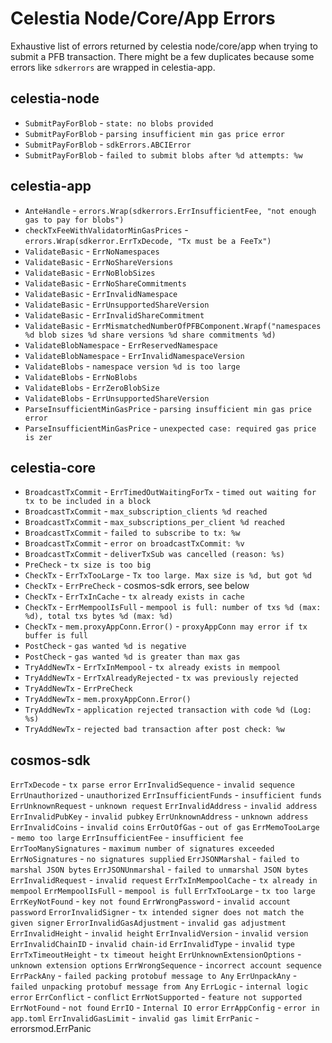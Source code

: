 # Celestia Node/Core/App Errors

Exhaustive list of errors returned by celestia node/core/app when trying to submit a PFB transaction. There might be a few duplicates because some errors like `sdkerrors` are wrapped in celestia-app.

## celestia-node

- `SubmitPayForBlob` - `state: no blobs provided`
- `SubmitPayForBlob` - `parsing insufficient min gas price error`
- `SubmitPayForBlob` - `sdkErrors.ABCIError`
- `SubmitPayForBlob` - `failed to submit blobs after %d attempts: %w`

## celestia-app

- `AnteHandle` -  `errors.Wrap(sdkerrors.ErrInsufficientFee, "not enough gas to pay for blobs")`
- `checkTxFeeWithValidatorMinGasPrices` - `errors.Wrap(sdkerror.ErrTxDecode, "Tx must be a FeeTx")`
- `ValidateBasic` - `ErrNoNamespaces`
- `ValidateBasic` - `ErrNoShareVersions`
- `ValidateBasic` - `ErrNoBlobSizes`
- `ValidateBasic` - `ErrNoShareCommitments`
- `ValidateBasic` - `ErrInvalidNamespace`
- `ValidateBasic` - `ErrUnsupportedShareVersion`
- `ValidateBasic` - `ErrInvalidShareCommitment`
- `ValidateBasic` - `ErrMismatchedNumberOfPFBComponent.Wrapf("namespaces %d blob sizes %d share versions %d share commitments %d)`
- `ValidateBlobNamespace` - `ErrReservedNamespace`
- `ValidateBlobNamespace` - `ErrInvalidNamespaceVersion`
- `ValidateBlobs` - `namespace version %d is too large`
- `ValidateBlobs` - `ErrNoBlobs`
- `ValidateBlobs` - `ErrZeroBlobSize`
- `ValidateBlobs` - `ErrUnsupportedShareVersion`
- `ParseInsufficientMinGasPrice` - `parsing insufficient min gas price error`
- `ParseInsufficientMinGasPrice` - `unexpected case: required gas price is zer`

## celestia-core

- `BroadcastTxCommit` - `ErrTimedOutWaitingForTx` - `timed out waiting for tx to be included in a block`
- `BroadcastTxCommit` - `max_subscription_clients %d reached`
- `BroadcastTxCommit` - `max_subscriptions_per_client %d reached`
- `BroadcastTxCommit` - `failed to subscribe to tx: %w`
- `BroadcastTxCommit` - `error on broadcastTxCommit: %v`
- `BroadcastTxCommit` - `deliverTxSub was cancelled (reason: %s)`
- `PreCheck` - `tx size is too big`
- `CheckTx` - `ErrTxTooLarge` - `Tx too large. Max size is %d, but got %d`
- `CheckTx` - `ErrPreCheck` - cosmos-sdk errors, see below
- `CheckTx` - `ErrTxInCache` - `tx already exists in cache`
- `CheckTx` - `ErrMempoolIsFull` - `mempool is full: number of txs %d (max: %d), total txs bytes %d (max: %d)`
- `CheckTx` - `mem.proxyAppConn.Error()` - `proxyAppConn may error if tx buffer is full`
- `PostCheck` - `gas wanted %d is negative`
- `PostCheck` - `gas wanted %d is greater than max gas`
- `TryAddNewTx` - `ErrTxInMempool` - `tx already exists in mempool`
- `TryAddNewTx` - `ErrTxAlreadyRejected` - `tx was previously rejected`
- `TryAddNewTx` - `ErrPreCheck`
- `TryAddNewTx` - `mem.proxyAppConn.Error()`
- `TryAddNewTx` - `application rejected transaction with code %d (Log: %s)`
- `TryAddNewTx` - `rejected bad transaction after post check: %w`

## cosmos-sdk

`ErrTxDecode` - `tx parse error`
`ErrInvalidSequence` - `invalid sequence`
`ErrUnauthorized` - `unauthorized`
`ErrInsufficientFunds` - `insufficient funds`
`ErrUnknownRequest` - `unknown request`
`ErrInvalidAddress` - `invalid address`
`ErrInvalidPubKey` - `invalid pubkey`
`ErrUnknownAddress` - `unknown address`
`ErrInvalidCoins` - `invalid coins`
`ErrOutOfGas` - `out of gas`
`ErrMemoTooLarge` - `memo too large`
`ErrInsufficientFee` - `insufficient fee`
`ErrTooManySignatures` - `maximum number of signatures exceeded`
`ErrNoSignatures` - `no signatures supplied`
`ErrJSONMarshal` - `failed to marshal JSON bytes`
`ErrJSONUnmarshal` - `failed to unmarshal JSON bytes`
`ErrInvalidRequest` - `invalid request`
`ErrTxInMempoolCache` - `tx already in mempool`
`ErrMempoolIsFull` - `mempool is full`
`ErrTxTooLarge` - `tx too large`
`ErrKeyNotFound` - `key not found`
`ErrWrongPassword` - `invalid account password`
`ErrorInvalidSigner` - `tx intended signer does not match the given signer`
`ErrorInvalidGasAdjustment` - `invalid gas adjustment`
`ErrInvalidHeight` - `invalid height`
`ErrInvalidVersion` - `invalid version`
`ErrInvalidChainID` - `invalid chain-id`
`ErrInvalidType` - `invalid type`
`ErrTxTimeoutHeight` - `tx timeout height`
`ErrUnknownExtensionOptions` - `unknown extension options`
`ErrWrongSequence` - `incorrect account sequence`
`ErrPackAny` - `failed packing protobuf message to Any`
`ErrUnpackAny` - `failed unpacking protobuf message from Any`
`ErrLogic` - `internal logic error`
`ErrConflict` - `conflict`
`ErrNotSupported` - `feature not supported`
`ErrNotFound` - `not found`
`ErrIO` - `Internal IO error`
`ErrAppConfig` - `error in app.toml`
`ErrInvalidGasLimit` - `invalid gas limit`
`ErrPanic` - errorsmod.ErrPanic
